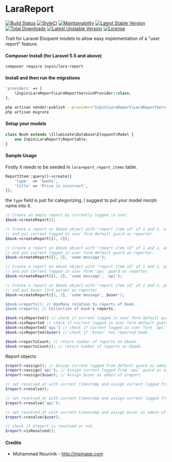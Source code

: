 LaraReport
============
[![Build Status](https://travis-ci.org/inpin/lara-report.svg?branch=master)](https://travis-ci.org/inpin/lara-report)
[![StyleCI](https://github.styleci.io/repos/135795948/shield?branch=master)](https://github.styleci.io/repos/135795948)
[![Maintainability](https://api.codeclimate.com/v1/badges/6032fc52d6dbc3d18f69/maintainability)](https://codeclimate.com/github/inpin/lara-report/maintainability)
[![Latest Stable Version](https://poser.pugx.org/inpin/lara-report/v/stable)](https://packagist.org/packages/inpin/lara-report)
[![Total Downloads](https://poser.pugx.org/inpin/lara-report/downloads)](https://packagist.org/packages/inpin/lara-report)
[![Latest Unstable Version](https://poser.pugx.org/inpin/lara-report/v/unstable)](https://packagist.org/packages/inpin/lara-report)
[![License](https://poser.pugx.org/inpin/lara-report/license)](https://packagist.org/packages/inpin/lara-report)

Trait for Laravel Eloquent models to allow easy implementation of a "user report" feature.

#### Composer Install (for Laravel 5.5 and above)

	composer require inpin/lara-report

#### Install and then run the migrations

```php
'providers' => [
    \Inpin\LaraReport\LaraReportServiceProvider::class,
],
```

```bash
php artisan vendor:publish --provider="Inpin\LaraReport\LaraReportServiceProvider" --tag=migrations
php artisan migrate
```

#### Setup your models

```php
class Book extends \Illuminate\Database\Eloquent\Model {
    use Inpin\LaraReport\Reportable;
}
```

#### Sample Usage

Firstly it needs to be seeded in `larareport_report_items` table.
```php
ReportItem::query()->create([
    'type'  => 'books',
    'title' => 'Price is incorrect',
]);
```

the `type` field is just for categorizing, I suggest to put your model morph name into it.

```php
// Create an empty report by currently logged in user.
$book->createReport();

// Create a report on $book object with "report item id" of 1 and 2, with message of null,
// and put current logged in user form default guard as reporter.
$book->createReport([1, 2]);

// Create a report on $book object with "report item id" of 1 and 2, and put user message of "some message on it",
// and put current logged in user form default guard as reporter.
$book->createReport([1, 2], 'some message');

// Create a report on $book object with "report item id" of 1 and 2, put user message of "some message on it",
// and put current logged in user form 'api' guard as reporter.
$book->createReport([1, 2], 'some message', 'api');

// Create a report on $book object with "report item id" of 1 and 2, put user message of "some message on it",
// and put $user (3rd param) as reporter.
$book->createReport([1, 2], 'some message', $user');

$book->reports(); // HasMany relation to reports of book.
$book->reports; // Collection of book's reports.

$book->isReported() // check if current logged in user form default guard has reported book.
$book->isReported // check if current logged in user form default guard has reported book.
$book->isReported('api') // check if current logged in user form 'api' guard has reported book.
$book->isReported($user) // check if '$user' has reported book.

$book->reportsCount; // return number of reports on $book.
$book->reportsCount(); // return number of reports on $book.
```

Report objects

```php
$report->assign(); // Assign current logged from default guard as admin of $report
$report->assign('api'); // Assign current logged from 'api' guard as admin of $report
$report->assign($user); // Assign $user as admin of $report

// set resolved_at with current timestamp and assign current logged from default guard as admin of $report
$report->resolve();

// set resolved_at with current timestamp and assign current logged from 'api' guard as admin of $report
$report->resolve('api');

// set resolved_at with current timestamp and assign $user as admin of $report
$report->resolve($user);

// check if $report is resolved or not.
$report->isResolved();
```

#### Credits

 - Mohammad Nourinik - http://inpinapp.com
